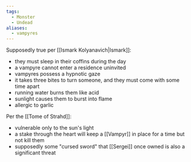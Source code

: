 ```yaml
---
tags:
  - Monster
  - Undead
aliases:
  - vampyres
---
```

Supposedly true per [[Ismark Kolyanavich|Ismark]]:
- they must sleep in their coffins during the day
- a vampyre cannot enter a residence uninvited
- vampyres possess a hypnotic gaze
- it takes three bites to turn someone, and they must come with some time apart
- running water burns them like acid
- sunlight causes them to burst into flame
- allergic to garlic

Per the [[Tome of Strahd]]:
- vulnerable only to the sun's light
- a stake through the heart will keep a [[Vampyr]] in place for a time but not kill them
- supposedly some "cursed sword" that [[Sergei]] once owned is also a significant threat